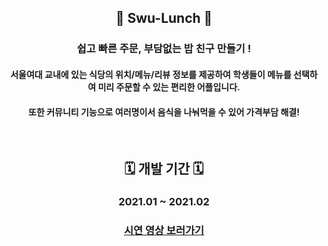 <div align="center">

## 🥪 Swu-Lunch 🥪 
### 쉽고 빠른 주문, 부담없는 밥 친구 만들기 !

#### 서울여대 교내에 있는 식당의 위치/메뉴/리뷰 정보를 제공하여 학생들이 메뉴를 선택하여 미리 주문할 수 있는 편리한 어플입니다.

#### 또한 커뮤니티 기능으로 여러명이서 음식을 나눠먹을 수 있어 가격부담 해결!

<br>

## 🗓️ 개발 기간 🗓️
### 2021.01 ~ 2021.02
### [시연 영상 보러가기](https://www.youtube.com/watch?v=FNN8Kl7GkaQ)

</div>

